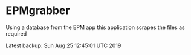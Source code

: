 # EPMgrabber
Using a database from the EPM app this application scrapes the files as required


Latest backup: Sun Aug 25 12:45:01 UTC 2019
